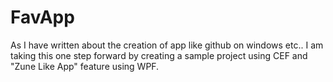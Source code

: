 FavApp
=================


As I have written about the creation of app like github on windows etc.. I am taking this one step forward by creating a sample project using CEF and "Zune Like App" feature using WPF.

